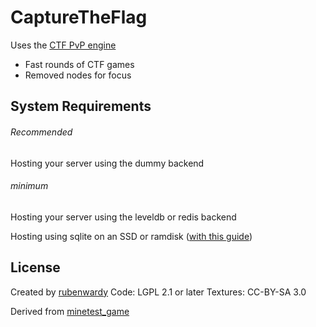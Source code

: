 CaptureTheFlag
==============

Uses the [CTF PvP engine](https://github.com/rubenwardy/ctf_pvp_engine)

* Fast rounds of CTF games
* Removed nodes for focus

System Requirements
-------------------

###### Recommended
Hosting your server using the dummy backend

###### minimum
Hosting your server using the leveldb or redis backend

Hosting using sqlite on an SSD or ramdisk ([with this guide](https://forum.minetest.net/viewtopic.php?f=10&t=9588))

License
-------
Created by [rubenwardy](http://rubenwardy.com/)
Code: LGPL 2.1 or later
Textures: CC-BY-SA 3.0

Derived from [minetest_game](https://github.com/minetest/minetest_game)
